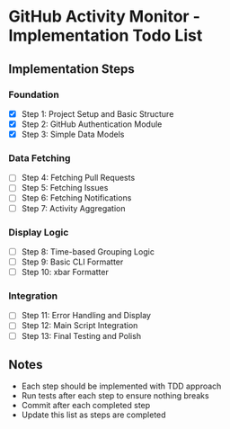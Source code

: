# GitHub Activity Monitor - Implementation Todo List

## Implementation Steps

### Foundation
- [x] Step 1: Project Setup and Basic Structure
- [x] Step 2: GitHub Authentication Module
- [x] Step 3: Simple Data Models

### Data Fetching
- [ ] Step 4: Fetching Pull Requests
- [ ] Step 5: Fetching Issues
- [ ] Step 6: Fetching Notifications
- [ ] Step 7: Activity Aggregation

### Display Logic
- [ ] Step 8: Time-based Grouping Logic
- [ ] Step 9: Basic CLI Formatter
- [ ] Step 10: xbar Formatter

### Integration
- [ ] Step 11: Error Handling and Display
- [ ] Step 12: Main Script Integration
- [ ] Step 13: Final Testing and Polish

## Notes
- Each step should be implemented with TDD approach
- Run tests after each step to ensure nothing breaks
- Commit after each completed step
- Update this list as steps are completed